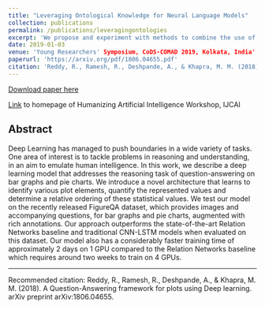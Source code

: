 ```yaml
---
title: "Leveraging Ontological Knowledge for Neural Language Models"
collection: publications
permalink: /publications/leveragingontologies
excerpt: 'We propose and experiment with methods to combine the use of ontologies and function approximaters. We pose the methods as a type of data-knowledge trade-off and achieve superior performance on muliple tasks'
date: 2019-01-03
venue: 'Young Researchers' Symposium, CoDS-COMAD 2019, Kolkata, India'
paperurl: 'https://arxiv.org/pdf/1806.04655.pdf'
citation: 'Reddy, R., Ramesh, R., Deshpande, A., & Khapra, M. M. (2018). A Question-Answering framework for plots using Deep learning. arXiv preprint arXiv:1806.04655.'
---
```


[Download paper here](http://ameet-1997.github.io/files/qaplots.pdf)

[Link](https://www.humanizing-ai.com/) to homepage of Humanizing Artificial Intelligence Workshop, IJCAI

## Abstract

Deep Learning has managed to push boundaries in
a wide variety of tasks. One area of interest is to
tackle problems in reasoning and understanding,
in an aim to emulate human intelligence. In this
work, we describe a deep learning model that addresses
the reasoning task of question-answering
on bar graphs and pie charts. We introduce a novel
architecture that learns to identify various plot elements,
quantify the represented values and determine
a relative ordering of these statistical values.
We test our model on the recently released FigureQA
dataset, which provides images and accompanying
questions, for bar graphs and pie charts,
augmented with rich annotations. Our approach
outperforms the state-of-the-art Relation Networks
baseline and traditional CNN-LSTM models when
evaluated on this dataset. Our model also has a considerably
faster training time of approximately 2
days on 1 GPU compared to the Relation Networks
baseline which requires around two weeks to train
on 4 GPUs.

<hr />

Recommended citation: Reddy, R., Ramesh, R., Deshpande, A., & Khapra, M. M. (2018). A Question-Answering framework for plots using Deep learning. arXiv preprint arXiv:1806.04655.

